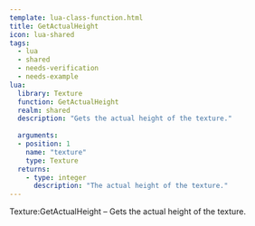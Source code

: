 ```yaml
---
template: lua-class-function.html
title: GetActualHeight
icon: lua-shared
tags:
  - lua
  - shared
  - needs-verification
  - needs-example
lua:
  library: Texture
  function: GetActualHeight
  realm: shared
  description: "Gets the actual height of the texture."
  
  arguments:
  - position: 1
    name: "texture"
    type: Texture
  returns:
    - type: integer
      description: "The actual height of the texture."
---
```


<div class="lua__search__keywords">
Texture:GetActualHeight &#x2013; Gets the actual height of the texture.
</div>
